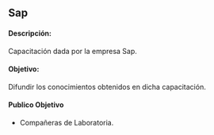## Sap

#### Descripción: 
Capacitación dada por la empresa Sap.

#### Objetivo:
Difundir los  conocimientos  obtenidos en dicha capacitación.

#### Publico Objetivo
 + Compañeras de Laboratoria.

